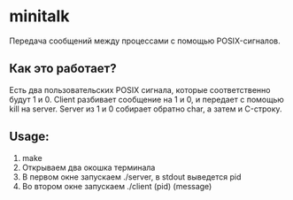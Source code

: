 # minitalk
Передача сообщений между процессами с помощью POSIX-сигналов. 
## Как это работает?
Есть два пользовательских POSIX сигнала, которые соответственно будут 1 и 0. 
Client разбивает сообщение на 1 и 0, и передает с помощью kill на server. 
Server из 1 и 0 собирает обратно char, а затем и C-строку. 
## Usage:
1) make
2) Открываем два окошка терминала
3) В первом окне запускаем ./server, в stdout выведется pid
4) Во втором окне запускаем ./client (pid) (message)
